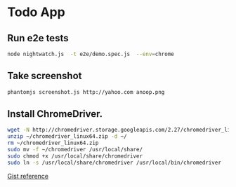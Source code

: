 # Todo App

## Run e2e tests
```bash
node nightwatch.js  -t e2e/demo.spec.js  --env=chrome
```

## Take screenshot
```bash
phantomjs screenshot.js http://yahoo.com anoop.png
```

## Install ChromeDriver.
```bash
wget -N http://chromedriver.storage.googleapis.com/2.27/chromedriver_linux64.zip -P ~/
unzip ~/chromedriver_linux64.zip -d ~/
rm ~/chromedriver_linux64.zip
sudo mv -f ~/chromedriver /usr/local/share/
sudo chmod +x /usr/local/share/chromedriver
sudo ln -s /usr/local/share/chromedriver /usr/local/bin/chromedriver
```
[Gist reference](https://gist.github.com/ziadoz/3e8ab7e944d02fe872c3454d17af31a5)